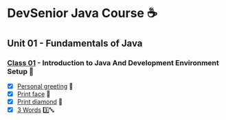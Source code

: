 # DevSenior Java Course :coffee:

## Unit 01 - Fundamentals of Java

### [Class 01](https://github.com/ressay1011/Proyectos/tree/main/DevSenior/Exercises/Class01) - Introduction to Java And Development Environment Setup :file_folder:

- [x] [Personal greeting](https://github.com/ressay1011/Proyectos/tree/main/DevSenior/Exercises/Class01/PersonalGreeting) :handshake:
- [x] [Print face](https://github.com/ressay1011/Proyectos/tree/main/DevSenior/Exercises/Class01/PrintFace) :slightly_smiling_face:
- [x] [Print diamond](https://github.com/ressay1011/Proyectos/tree/main/DevSenior/Exercises/Class01/PrintDiamond) :large_blue_diamond:
- [x] [3 Words](https://github.com/ressay1011/Proyectos/tree/main/DevSenior/Exercises/Class01/3Words) :three::abc:
